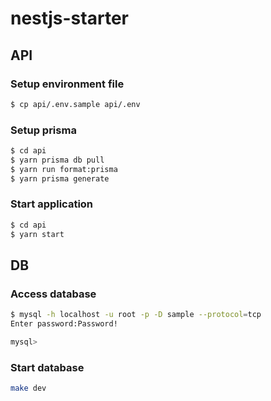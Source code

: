 # nestjs-starter

## API

### Setup environment file

```bash
$ cp api/.env.sample api/.env
```

### Setup prisma

```bash
$ cd api
$ yarn prisma db pull
$ yarn run format:prisma
$ yarn prisma generate
```

### Start application

```bash
$ cd api
$ yarn start
```

## DB

### Access database

```bash
$ mysql -h localhost -u root -p -D sample --protocol=tcp
Enter password:Password!

mysql>
```

### Start database

```bash
make dev
```
